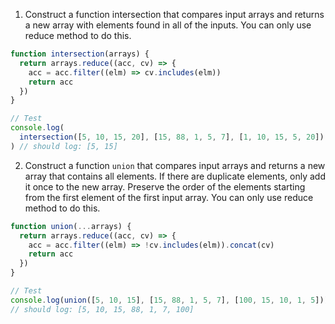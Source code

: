 1. Construct a function intersection that compares input arrays and returns a new array with elements found in all of the inputs. You can only use reduce method to do this.

```js
function intersection(arrays) {
  return arrays.reduce((acc, cv) => {
    acc = acc.filter((elm) => cv.includes(elm))
    return acc
  })
}

// Test
console.log(
  intersection([5, 10, 15, 20], [15, 88, 1, 5, 7], [1, 10, 15, 5, 20]),
) // should log: [5, 15]
```

2. Construct a function `union` that compares input arrays and returns a new array that contains all elements. If there are duplicate elements, only add it once to the new array. Preserve the order of the elements starting from the first element of the first input array. You can only use reduce method to do this.

```js
function union(...arrays) {
  return arrays.reduce((acc, cv) => {
    acc = acc.filter((elm) => !cv.includes(elm)).concat(cv)
    return acc
  })
}

// Test
console.log(union([5, 10, 15], [15, 88, 1, 5, 7], [100, 15, 10, 1, 5]))
// should log: [5, 10, 15, 88, 1, 7, 100]
```

